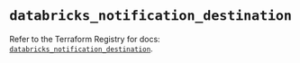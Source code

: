# `databricks_notification_destination`

Refer to the Terraform Registry for docs: [`databricks_notification_destination`](https://registry.terraform.io/providers/databricks/databricks/1.65.1/docs/resources/notification_destination).
